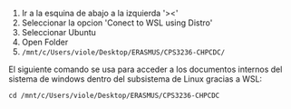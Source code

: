 1. Ir a la esquina de abajo a la izquierda '><'
2. Seleccionar la opcion 'Conect to WSL using Distro'
3. Seleccionar Ubuntu
4. Open Folder
5. `/mnt/c/Users/viole/Desktop/ERASMUS/CPS3236-CHPCDC/`


El siguiente comando se usa para acceder a los documentos internos del sistema de windows dentro del subsistema de Linux gracias a WSL:

`cd /mnt/c/Users/viole/Desktop/ERASMUS/CPS3236-CHPCDC`

